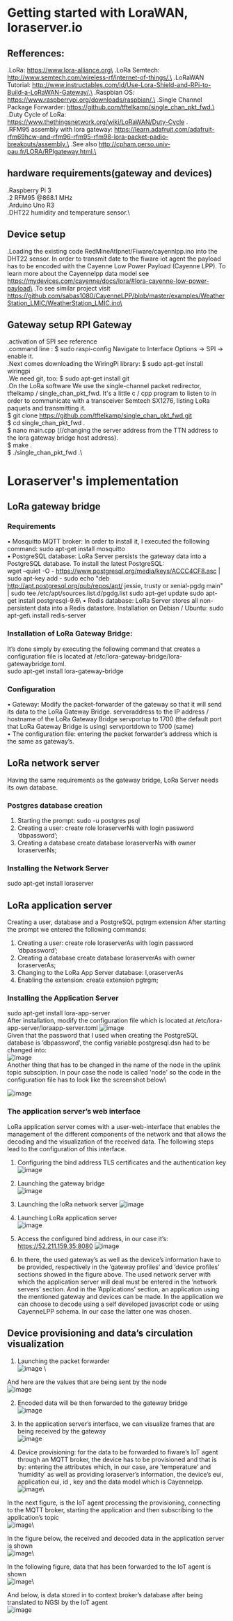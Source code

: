# Getting started with LoraWAN, loraserver.io
 ## Refferences:
 .LoRa: https://www.lora-alliance.org\
 .LoRa Semtech: http://www.semtech.com/wireless-rf/internet-of-things/.\
 .LoRaWAN Tutorial: http://www.instructables.com/id/Use-Lora-Shield-and-RPi-to-Build-a-LoRaWAN-Gateway/.\
 .Raspbian OS: https://www.raspberrypi.org/downloads/raspbian/.\
 .Single Channel Package Forwarder: https://github.com/tftelkamp/single_chan_pkt_fwd.\
 .Duty Cycle of LoRa: https://www.thethingsnetwork.org/wiki/LoRaWAN/Duty-Cycle .\
 .RFM95 assembly with lora gateway: https://learn.adafruit.com/adafruit-rfm69hcw-and-rfm96-rfm95-rfm98-lora-packet-padio-breakouts/assembly.\
 .See also http://cpham.perso.univ-pau.fr/LORA/RPIgateway.html.\
 ## hardware requirements(gateway and devices)
  .Raspberry Pi 3\
  .2 RFM95 @868.1 MHz\
  .Arduino Uno R3\
  .DHT22 humidity and temperature sensor.\
  ## Device setup
   .Loading the existing code RedMineAtIpnet/Fiware/cayennlpp.ino into the DHT22 sensor. In order to transmit date to the fiware iot        agent the payload has to be encoded with the Cayenne Low Power Payload (Cayenne LPP). To learn more about the Cayennelpp data            model see https://mydevices.com/cayenne/docs/lora/#lora-cayenne-low-power-payload\
  .To see similar project visit    https://github.com/sabas1080/CayenneLPP/blob/master/examples/WeatherStation_LMIC/WeatherStation_LMIC.ino\
  ## Gateway setup RPI Gateway
  .activation of SPI see reference\
  .command line : $ sudo raspi-config Navigate to Interface Options -> SPI -> enable it.\
  .Next comes downloading the WiringPi library: $ sudo apt-get install wiringpi\
  .We need git, too: $ sudo apt-get install git\
  .On the LoRa software We use the single-channel packet redirector, tftelkamp / single_chan_pkt_fwd. It's a little c / cpp program to      listen to in order to communicate with a transceiver Semtech SX1276, listing  LoRa paquets and transmitting it. \
  $ git clone https://github.com/tftelkamp/single_chan_pkt_fwd.git \
  $ cd single_chan_pkt_fwd .\
  $ nano main.cpp (//changing the server address from the TTN address to the lora gateway bridge host address).\
  $ make .\
  $ ./single_chan_pkt_fwd .\

  # Loraserver's implementation
  ## LoRa gateway bridge
### Requirements
•	Mosquitto MQTT broker: In order to install it, I executed the following command: sudo apt-get install mosquitto\
•	PostgreSQL database: LoRa Server persists the gateway data into a PostgreSQL database. To install the latest PostgreSQL:\
wget –quiet -O - https://www.postgresql.org/media/keys/ACCC4CF8.asc | sudo apt-key add - sudo echo "deb http://apt.postgresql.org/pub/repos/apt/ jessie, trusty or xenial-pgdg main" | sudo tee /etc/apt/sources.list.d/pgdg.list sudo apt-get update sudo apt-get install postgresql-9.6\\
•	Redis database: LoRa Server stores all non-persistent data into a Redis datastore. Installation on Debian / Ubuntu: sudo apt-get\ install redis-server
### Installation of LoRa Gateway Bridge:
 It’s done simply by executing the following command that creates a configuration file is located at /etc/lora-gateway-bridge/lora-gatewaybridge.toml.\
sudo apt-get install lora-gateway-bridge
### Configuration
•	Gateway: Modify the packet-forwarder of the gateway so that it will send its data to the LoRa Gateway Bridge. serveraddress to the IP address / hostname of the LoRa Gateway Bridge servportup to 1700 (the default port that LoRa Gateway Bridge is using) servportdown to 1700 (same)\
•	The configuration file: entering the packet forwarder’s address which is the same as gateway’s.
## LoRa network server
Having the same requirements as the gateway bridge, LoRa Server needs its own database.
### Postgres database creation
1.	Starting the prompt: sudo -u postgres psql
2.	Creating a user: create role loraserverNs with login password ’dbpassword’;
3.	Creating a database create database loraserverNs with owner loraserverNs;
### Installing the Network Server
sudo apt-get install loraserver 

## LoRa application server
Creating a user, database and a PostgreSQL pqtrgm extension After starting the prompt we entered the following commands:
1.	Creating a user: create role loraserverAs with login password ’dbpassword’;
2.	Creating a database create database loraserverAs with owner loraserverAs;
3.	Changing to the LoRa App Server database: l,oraserverAs
4.	Enabling the extension: create extension pgtrgm;
### Installing the Application Server
sudo apt-get install lora-app-server\
After installation, modify the configuration file which is located at /etc/lora-app-server/loraapp-server.toml
![image](https://user-images.githubusercontent.com/40475940/45075541-58465500-b0df-11e8-8ea1-e66ab24ee17c.png)\
Given that the password that I used when creating the PostgreSQL database is ’dbpassword’, the config variable postgresql.dsn had to be changed into:\
 ![image](https://user-images.githubusercontent.com/40475940/45075556-62685380-b0df-11e8-89ac-cdb7233a2713.png)\
Another thing that has to be changed in the name of the node in the uplink topic subsciption. In pour case the node is called 'node' so the code in the configuration file has to look like the screenshot below\
 
![image](https://user-images.githubusercontent.com/40475940/45075613-9a6f9680-b0df-11e8-922a-f68276c667a7.png)

### The application server’s web interface
LoRa application server comes with a user-web-interface that enables the management of the different components of the network and that allows the decoding and the visualization of the received data. The following steps lead to the configuration of this interface.
1. Configuring the bind address TLS certificates and the authentication key
 ![image](https://user-images.githubusercontent.com/40475940/45075625-a5c2c200-b0df-11e8-805f-cc11b345d4bc.png)

2. Launching the gateway bridge\
![image](https://user-images.githubusercontent.com/40475940/45075637-af4c2a00-b0df-11e8-82fd-da18d0967bed.png)
 
3.	Launching the loRa network server
 ![image](https://user-images.githubusercontent.com/40475940/45075651-b96e2880-b0df-11e8-84d7-f0e7f515852b.png)

4.	Launching LoRa application server \
![image](https://user-images.githubusercontent.com/40475940/45075660-c428bd80-b0df-11e8-8d71-d42141ab525f.png)

5.	Access the configured bind address, in our case it’s: https://52.211.159.35:8080
 ![image](https://user-images.githubusercontent.com/40475940/45075667-cc80f880-b0df-11e8-8422-65cfbbba8e78.png)

6.	In there, the used gateway’s as well as the device’s information have to be provided, respectively in the ’gateway profiles’ and ’device profiles’ sections showed in the figure above. The used network server with which the application server will deal must be entered in the ’network servers’ section. And in the ’Applications’ section, an application using the mentioned gateway and devices can be made. In the application we can choose to decode using a self developed javascript code or using CayenneLPP schema. In our case the latter one was chosen.
## Device provisioning and data’s circulation visualization
1.	Launching the packet forwarder\
![image](https://user-images.githubusercontent.com/40475940/45075779-2681be00-b0e0-11e8-957e-5156ca38856f.png) \

And here are the values that are being sent by the node\
 ![image](https://user-images.githubusercontent.com/40475940/45075797-36010700-b0e0-11e8-8ca3-761139ec500c.png)

2.	Encoded data will be then forwarded to the gateway bridge\
![image](https://user-images.githubusercontent.com/40475940/45075813-40230580-b0e0-11e8-9ddb-e83fe50a05ae.png)

3.	In the application server’s interface, we can visualize frames that are being received by the gateway\
![image](https://user-images.githubusercontent.com/40475940/45075856-58932000-b0e0-11e8-91ba-69f091aaabc6.png)

4.	Device provisioning: for the data to be forwarded to fiware’s IoT agent through an MQTT broker, the device has to be provisioned and that is by: entering the attributes which, in our case, are ’temperature’ and ’humidity’ as well as providing loraserver’s information, the device’s eui, application eui, id , key and the data model which is Cayennelpp.\
 ![image](https://user-images.githubusercontent.com/40475940/45075865-621c8800-b0e0-11e8-98b7-011fbf402e1c.png)\

In the next figure, is the IoT agent processing the provisioning, connecting to the MQTT broker, starting the application and then subscribing to the application’s topic\
 ![image](https://user-images.githubusercontent.com/40475940/45075891-6fd20d80-b0e0-11e8-84b9-5b523ae94c08.png)\

In the figure below, the received and decoded data in the application server is shown\
 ![image](https://user-images.githubusercontent.com/40475940/45075907-7ceefc80-b0e0-11e8-82ab-66aead4702f9.png)\
 
In the following figure, data that has been forwarded to the IoT agent is shown\
![image](https://user-images.githubusercontent.com/40475940/45075928-89735500-b0e0-11e8-983d-e452b3452483.png)\



And below, is data stored in to context broker’s database after being translated to NGSI by the IoT agent\
![image](https://user-images.githubusercontent.com/40475940/45075935-942dea00-b0e0-11e8-81a8-e1613486f5a7.png)

 





